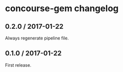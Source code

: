 # concourse-gem changelog

## 0.2.0 / 2017-01-22

Always regenerate pipeline file.


## 0.1.0 / 2017-01-22

First release.
